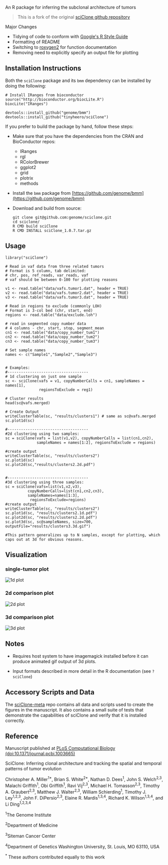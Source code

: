 An R package for inferring the subclonal architecture of tumors

> This is a fork of the original [sciClone github repository](https://github.com/genome/sciclone)

Major Changes

* Tidying of code to conform with [Google's R Style Guide](https://google.github.io/styleguide/Rguide.xml)
* Formatting of README
* Switching to [roxygen2](https://cran.r-project.org/web/packages/roxygen2/index.html) for function documentation
* Removing need to explicitly specify an output file for plotting

## Installation Instructions

Both the `sciClone` package and its `bmm` dependency can be installed by doing the following:

```{r}
# Install IRanges from bioconductor
source("http://bioconductor.org/biocLite.R")
biocLite("IRanges")

devtools::install_github("genome/bmm")
devtools::install_github("tinyheero/sciClone")
```

If you prefer to build the package by hand, follow these steps:

* Make sure that you have the dependencies from the CRAN and BioConductor repos:
	+ IRanges
	+ rgl
	+ RColorBrewer
	+ ggplot2
	+ grid
	+ plotrix
	+ methods

* Install the `bmm` package from [https://github.com/genome/bmm](https://github.com/genome/bmm)

* Download and build from source:

    ```
    git clone git@github.com:genome/sciclone.git
    cd sciclone/
    R CMD build sciClone
    R CMD INSTALL sciClone_1.0.7.tar.gz
    ```

## Usage

```{r}
library("sciClone")

# Read in vaf data from three related tumors
# Format is 5 column, tab delimited: 
# chr, pos, ref_reads, var_reads, vaf
# vaf should be between 0-100 for plotting reasons

v1 <- read.table("data/vafs.tumor1.dat", header = TRUE)
v2 <- read.table("data/vafs.tumor2.dat", header = TRUE)
v3 <- read.table("data/vafs.tumor3.dat", header = TRUE)

# Read in regions to exclude (commonly LOH)
# Format is 3-col bed (chr, start, end)
regions <- read.table("data/exclude.loh")

# read in segmented copy number data
# 4 columns - chr, start, stop, segment_mean   
cn1 <- read.table("data/copy_number_tum1")
cn2 <- read.table("data/copy_number_tum2")
cn3 <- read.table("data/copy_number_tum3")

# Set sample names
names <- c("Sample1","Sample2","Sample3")


# Examples:
#------------------------------------
# 1d clustering on just one sample
sc <- sciClone(vafs = v1, copyNumberCalls = cn1, sampleNames = names[1], 
               regionsToExclude = reg1)

# Cluster results
head(sc@vafs.merged)

# Create Output
writeClusterTable(sc, "results/clusters1") # same as sc@vafs.merged
sc.plot1d(sc)

#------------------------------------
#2d clustering using two samples:
sc = sciClone(vafs = list(v1,v2), copyNumberCalls = list(cn1,cn2),
              sampleNames = names[1:2], regionsToExclude = regions)
              
#create output
writeClusterTable(sc, "results/clusters2")
sc.plot1d(sc)
sc.plot2d(sc,"results/clusters2.2d.pdf")


#------------------------------------
#3d clustering using three samples:
sc = sciClone(vafs=list(v1,v2,v3),
          copyNumberCalls=list(cn1,cn2,cn3),
          sampleNames=names[1:3],
           regionsToExclude=regions)
#create output
writeClusterTable(sc, "results/clusters2")
sc.plot1d(sc, "results/clusters2.1d.pdf")
sc.plot2d(sc, "results/clusters2.2d.pdf")
sc.plot3d(sc, sc@sampleNames, size=700, outputFile="results/clusters3.3d.gif")

#This pattern generalizes up to N samples, except for plotting, which caps out at 3d for obvious reasons.
```

## Visualization

### single-tumor plot
![1d plot](http://i.imgur.com/n4JNs9t.png)

### 2d comparison plot
![2d plot](http://i.imgur.com/8h0qAWx.png)

### 3d comparison plot
![3d plot](http://i.imgur.com/iM0V1kq.gif)

## Notes

- Requires host system to have imagemagick installed before it can produce animated gif output of 3d plots.

- Input formats described in more detail in the R documentation (see `?sciClone`)

## Accessory Scripts and Data
The [sciClone-meta](https://github.com/genome/sciclone-meta) repo contains all data and scripts used to create the figures in the manuscript. It also contains a small suite of tests that demonstrate the capabilities of sciClone and verify that it is installed correctly.

## Reference
Manuscript published at [PLoS Computational Biology (doi:10.1371/journal.pcbi.1003665)](http://www.ploscompbiol.org/article/info%3Adoi%2F10.1371%2Fjournal.pcbi.1003665)

SciClone: Inferring clonal architecture and tracking the spatial and temporal patterns of tumor evolution

Christopher A. Miller<sup>1*</sup>, Brian S. White<sup>2*</sup>, Nathan D. Dees<sup>1</sup>, John S. Welch<sup>2,3</sup>, Malachi Griffith<sup>1</sup>, Obi Griffith<sup>1</sup>, Ravi Vij<sup>2,3</sup>, Michael H. Tomasson<sup>2,3</sup>, Timothy A. Graubert<sup>2,3</sup>, Matthew J. Walter<sup>2,3</sup>, William Schierding<sup>1</sup>, Timothy J. Ley<sup>1,2,3</sup>, John F. DiPersio<sup>2,3</sup>, Elaine R. Mardis<sup>1,3,4</sup>, Richard K. Wilson<sup>1,3,4</sup>, and Li Ding<sup>1,2,3,4</sup>

<sup>1</sup>The Genome Institute

<sup>2</sup>Department of Medicine

<sup>3</sup>Siteman Cancer Center

<sup>4</sup>Department of Genetics Washington University, St. Louis, MO 63110, USA

<sup>*</sup> These authors contributed equally to this work
